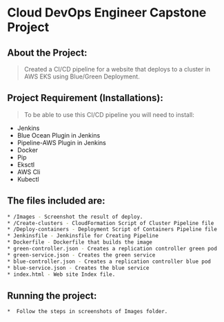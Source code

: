 # Cloud DevOps Engineer Capstone Project

## About the Project: 

>Created a CI/CD pipeline for a  website that deploys to a cluster in AWS EKS using Blue/Green Deployment.

## Project Requirement (Installations):

> To be able to use this CI/CD pipeline you will need to install:

* Jenkins
* Blue Ocean Plugin in Jenkins
* Pipeline-AWS Plugin in Jenkins
* Docker
* Pip
* Eksctl
* AWS Cli
* Kubectl

## The files included are:
```sh
* /Images - Screenshot the result of deploy.
* /Create-clusters - CloudFormation Script of Cluster Pipeline file 
* /Deploy-containers - Deployment Script of Containers Pipeline file
* Jenkinsfile - Jenkinsfile for Creating Pipeline
* Dockerfile - Dockerfile that builds the image 
* green-controller.json - Creates a replication controller green pod
* green-service.json - Creates the green service
* blue-controller.json - Creates a replication controller blue pod
* blue-service.json - Creates the blue service
* index.html - Web site Index file.
```

## Running the project:
```sh
*  Follow the steps in screenshots of Images folder.
```
